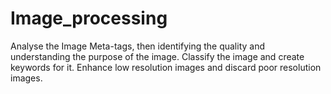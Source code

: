 # Image_processing
Analyse the Image Meta-tags, then identifying the quality and understanding the purpose of the image. Classify the image and create keywords for it. Enhance low resolution images and discard poor resolution images.
